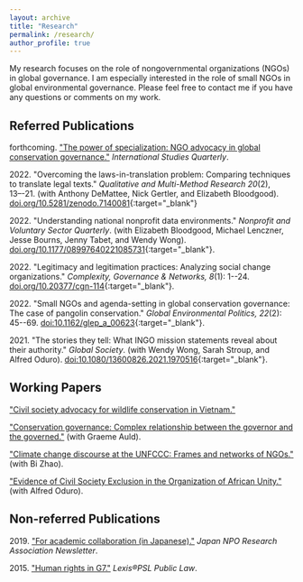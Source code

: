 ```yaml
---
layout: archive
title: "Research"
permalink: /research/
author_profile: true
---
```


My research focuses on the role of nongovernmental organizations (NGOs) in global governance. I am especially interested in the role of small NGOs in global environmental governance. Please feel free to contact me if you have any questions or comments on my work.

## Referred Publications

forthcoming\. ["The power of specialization: NGO advocacy in global conservation governance."](../research/paper6/) *International Studies Quarterly*.

2022\. "Overcoming the laws-in-translation problem: Comparing techniques to translate legal texts." *Qualitative and Multi-Method Research 20*(2), 13–-21. (with Anthony DeMattee, Nick Gertler, and Elizabeth Bloodgood). [doi.org/10.5281/zenodo.7140081](https://doi.org/10.5281/zenodo.7140081){:target="_blank"}


2022\. "Understanding national nonprofit data environments." *Nonprofit and Voluntary Sector Quarterly*. (with Elizabeth Bloodgood, Michael Lenczner, Jesse Bourns, Jenny Tabet, and Wendy Wong). [doi.org/10.1177/08997640221085731](https://journals.sagepub.com/doi/10.1177/08997640221085731){:target="_blank"}. 

2022\. "Legitimacy and legitimation practices: Analyzing social change organizations." *Complexity, Governance & Networks, 8*(1): 1--24. [doi.org/10.20377/cgn-114](https://ubp.uni-bamberg.de/ojs/index.php/cgn/article/view/114){:target="_blank"}.

2022\. "Small NGOs and agenda-setting in global conservation governance: The case of pangolin conservation." *Global Environmental Politics, 22*(2): 45--69. [doi:10.1162/glep_a_00623](https://doi.org/10.1162/glep_a_00623){:target="_blank"}.

2021\. "The stories they tell: What INGO mission statements reveal about their authority." *Global Society*. (with Wendy Wong, Sarah Stroup, and Alfred Oduro). [doi:10.1080/13600826.2021.1970516](https://doi.org/10.1080/13600826.2021.1970516){:target="_blank"}.

## Working Papers

["Civil society advocacy for wildlife conservation in Vietnam."](../research/paper10/)

["Conservation governance: Complex relationship between the governor and the governed."](../research/paper7/) (with Graeme Auld).

["Climate change discourse at the UNFCCC: Frames and networks of NGOs."](../research/paper8/) (with Bi Zhao).

["Evidence of Civil Society Exclusion in the Organization of African Unity."](../research/paper9/) (with Alfred Oduro).

## Non-referred Publications

2019\. ["For academic collaboration (in Japanese)."](https://takumishibaike.github.io/files/shibaike_janporanews.pdf) *Japan NPO Research Association Newsletter*.

2015\. ["Human rights in G7."](https://takumishibaike.github.io/files/shibaike_lexis.pdf) *Lexis&reg;PSL Public Law*.